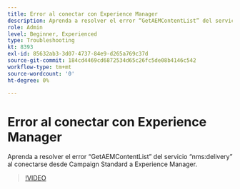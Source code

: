 ```yaml
---
title: Error al conectar con Experience Manager
description: Aprenda a resolver el error “GetAEMContentList” del servicio “nms:delivery” al conectarse desde Campaign Standard a Experience Manager.
role: Admin
level: Beginner, Experienced
type: Troubleshooting
kt: 8393
exl-id: 85632ab3-3d07-4737-84e9-d265a769c37d
source-git-commit: 184cd4469cd6872534d65c26fc5de08b4146c542
workflow-type: tm+mt
source-wordcount: '0'
ht-degree: 0%

---
```


# Error al conectar con Experience Manager

Aprenda a resolver el error “GetAEMContentList” del servicio “nms:delivery” al conectarse desde Campaign Standard a Experience Manager.

>[!VIDEO](https://video.tv.adobe.com/v/335897?quality=12)

